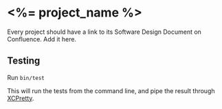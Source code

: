 # <%= project_name %> #

Every project should have a link to its Software Design Document on Confluence. Add it here.

## Testing ##

Run `bin/test`

This will run the tests from the command line, and pipe the result through
[XCPretty][].

[XCPretty]: https://github.com/supermarin/xcpretty
